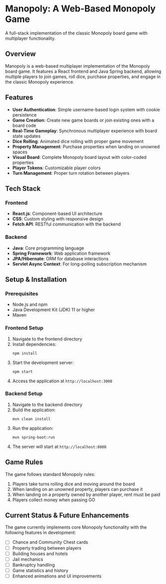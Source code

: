 # Manopoly: A Web-Based Monopoly Game

A full-stack implementation of the classic Monopoly board game with multiplayer functionality.

## Overview

Manopoly is a web-based multiplayer implementation of the Monopoly board game. It features a React frontend and Java Spring backend, allowing multiple players to join games, roll dice, purchase properties, and engage in the classic Monopoly experience.

## Features

- **User Authentication**: Simple username-based login system with cookie persistence
- **Game Creation**: Create new game boards or join existing ones with a board code
- **Real-Time Gameplay**: Synchronous multiplayer experience with board state updates
- **Dice Rolling**: Animated dice rolling with proper game movement
- **Property Management**: Purchase properties when landing on unowned spaces
- **Visual Board**: Complete Monopoly board layout with color-coded properties
- **Player Tokens**: Customizable player colors
- **Turn Management**: Proper turn rotation between players

## Tech Stack

### Frontend
- **React.js**: Component-based UI architecture
- **CSS**: Custom styling with responsive design
- **Fetch API**: RESTful communication with the backend

### Backend
- **Java**: Core programming language
- **Spring Framework**: Web application framework
- **JPA/Hibernate**: ORM for database interactions
- **Servlet Async Context**: For long-polling subscription mechanism

## Setup & Installation

### Prerequisites
- Node.js and npm
- Java Development Kit (JDK) 11 or higher
- Maven

### Frontend Setup
1. Navigate to the frontend directory
2. Install dependencies:
   ```
   npm install
   ```
3. Start the development server:
   ```
   npm start
   ```
4. Access the application at `http://localhost:3000`

### Backend Setup
1. Navigate to the backend directory
2. Build the application:
   ```
   mvn clean install
   ```
3. Run the application:
   ```
   mvn spring-boot:run
   ```
4. The server will start at `http://localhost:8080`

## Game Rules

The game follows standard Monopoly rules:

1. Players take turns rolling dice and moving around the board
2. When landing on an unowned property, players can purchase it
3. When landing on a property owned by another player, rent must be paid
4. Players collect money when passing GO

## Current Status & Future Enhancements

The game currently implements core Monopoly functionality with the following features in development:

- [ ] Chance and Community Chest cards
- [ ] Property trading between players
- [ ] Building houses and hotels
- [ ] Jail mechanics
- [ ] Bankruptcy handling
- [ ] Game statistics and history
- [ ] Enhanced animations and UI improvements
